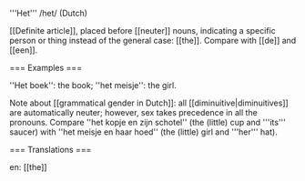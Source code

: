 '''Het''' /het/ (Dutch)

[[Definite article]], placed before [[neuter]] nouns, indicating a specific person or thing instead of the general case: [[the]]. Compare with [[de]] and [[een]].

=== Examples === 

''Het boek'': the book; ''het meisje'': the girl.

Note about [[grammatical gender in Dutch]]: all [[diminuitive|diminuitives]] are automatically neuter; however, sex takes precedence in all the pronouns. Compare ''het kopje en zijn schotel'' (the (little) cup and '''its''' saucer) with ''het meisje en haar hoed'' (the (little) girl and '''her''' hat).

=== Translations ===

en: [[the]]